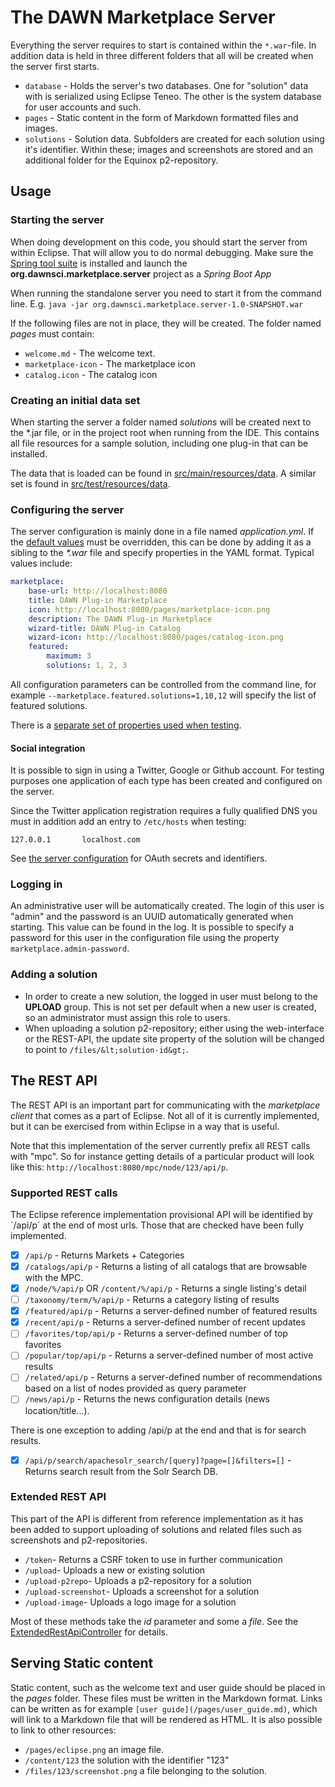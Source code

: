 # The DAWN Marketplace Server

Everything the server requires to start is contained within the `*.war`-file.
In addition data is held in three different folders that all will be created
when the server first starts.

* `database` - Holds the server's two databases. One for "solution" data with
is serialized using Eclipse Teneo. The other is the system database for user
accounts and such.
* `pages` - Static content in the form of Markdown formatted files and images.
* `solutions` - Solution data. Subfolders are created for each solution using
it's identifier. Within these; images and screenshots are stored and an
additional folder for the Equinox p2-repository.

## Usage

### Starting the server

When doing development on this code, you should start the server from within
Eclipse. That will allow you to do normal debugging. Make sure the [Spring tool
suite](https://marketplace.eclipse.org/content/spring-ide) is installed and
launch the **org.dawnsci.marketplace.server** project as a _Spring Boot App_

When running the standalone server you need to start it from the command line.
E.g. `java -jar org.dawnsci.marketplace.server-1.0-SNAPSHOT.war`

If the following files are not in place, they will be created. The folder named
_pages_ must contain:

* `welcome.md` - The welcome text.
* `marketplace-icon` - The marketplace icon
* `catalog.icon` - The catalog icon

### Creating an initial data set

When starting the server a folder named _solutions_ will be created next to
the *.jar file, or in the project root when running from the IDE.  This
contains all file resources for a sample solution, including one plug-in
that can be installed.

The data that is loaded can be found in
[src/main/resources/data](src/main/resources/data).  A similar set is found
in [src/test/resources/data](src/test/resources/data).

### Configuring the server

The server configuration is mainly done in a file named _application.yml_.
If the [default values](src/main/resources/application.yml) must be
overridden, this can be done by adding it as a sibling to the _*.war_ file
and specify properties in the YAML format.  Typical values include:

```YAML
marketplace:
	base-url: http://localhost:8080
	title: DAWN Plug-in Marketplace
	icon: http://localhost:8080/pages/marketplace-icon.png
	description: The DAWN Plug-in Marketplace
	wizard-title: DAWN Plug-in Catalog
	wizard-icon: http://localhost:8080/pages/catalog-icon.png
	featured:
		maximum: 3
		solutions: 1, 2, 3
```

All configuration parameters can be controlled from the command line, for
example `--marketplace.featured.solutions=1,10,12` will specify the list of
featured solutions.


There is a [separate set of properties used when testing](src/test/resources/application.yml).

#### Social integration

It is possible to sign in using a Twitter, Google or Github account.  For
testing purposes one application of each type has been created and
configured on the server.

Since the Twitter application registration requires a fully qualified DNS
you must in addition add an entry to `/etc/hosts` when testing:

	127.0.0.1       localhost.com

See [the server configuration](src/main/resources/application.yml) for OAuth
secrets and identifiers.

### Logging in

An administrative user will be automatically created.  The login of this
user is "admin" and the password is an UUID automatically generated when
starting.  This value can be found in the log.  It is possible to specify a
password for this user in the configuration file using the property
`marketplace.admin-password`.

### Adding a solution

* In order to create a new solution, the logged in user must belong to the
  **UPLOAD** group. This is not set per default when a new user is created, so
  an administrator must assign this role to users.
* When uploading a solution p2-repository; either using the web-interface or the
  REST-API, the update site property of the solution will be changed to point to
  `/files/&lt;solution-id&gt;`.

## The REST API

The REST API is an important part for communicating with the _marketplace
client_ that comes as a part of Eclipse.  Not all of it is currently
implemented, but it can be exercised from within Eclipse in a way that is
useful.

Note that this implementation of the server currently prefix all REST calls
with "mpc".  So for instance getting details of a particular product will
look like this: `http://localhost:8080/mpc/node/123/api/p`.

### Supported REST calls

The Eclipse reference implementation provisional API will be identified by
´/api/p´ at the end of most urls.  Those that are checked have been fully
implemented.

- [x]	`/api/p` - Returns Markets + Categories
- [x] `/catalogs/api/p` - Returns a listing of all catalogs that are browsable with the MPC.
- [x]	`/node/%/api/p` OR `/content/%/api/p` - Returns a single listing's detail
- [ ]	`/taxonomy/term/%/api/p` - Returns a category listing of results
- [x]	`/featured/api/p` - Returns a server-defined number of featured results
- [x]   `/recent/api/p` - Returns a server-defined number of recent updates
- [ ]	`/favorites/top/api/p` - Returns a server-defined number of top favorites
- [ ]	`/popular/top/api/p` - Returns a server-defined number of most active results
- [ ]	`/related/api/p` - Returns a server-defined number of recommendations based on a list of nodes provided as query parameter
- [ ]	`/news/api/p` - Returns the news configuration details (news location/title...).

There is one exception to adding /api/p at the end and that is for search
results.
- [x]	`/api/p/search/apachesolr_search/[query]?page=[]&filters=[]` - Returns
search result from the Solr Search DB.

### Extended REST API

This part of the API is different from reference implementation as it has been
added to support uploading of solutions and related files such as screenshots
and p2-repositories.

- `/token`- Returns a CSRF token to use in further communication
- `/upload`- Uploads a new or existing solution
- `/upload-p2repo`- Uploads a p2-repository for a solution
- `/upload-screenshot`- Uploads a screenshot for a solution
- `/upload-image`- Uploads a logo image for a solution

Most of these methods take the *id* parameter and some a *file*. See the
[ExtendedRestApiController](src/main/java/org/dawnsci/marketplace/controllers/ExtendedRestApiController.java)
for details.

## Serving Static content

Static content, such as the welcome text and user guide should be placed in
the _pages_ folder.  These files must be written in the Markdown format.
Links can be written as for example `[user guide](/pages/user_guide.md)`,
which will link to a Markdown file that will be rendered as HTML.  It is
also possible to link to other resources:

* `/pages/eclipse.png` an image file.
* `/content/123` the solution with the identifier "123"
* `/files/123/screenshot.png` a file belonging to the solution.
